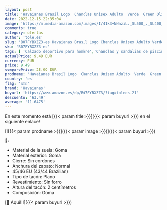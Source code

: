 ```yaml
---
layout: post
title: 'Havaianas Brasil Logo  Chanclas Unisex Adulto  Verde  Green Olive   43/44 EU'
date: 2022-12-15 22:35:04
image: 'https://m.media-amazon.com/images/I/41k3+NNnziL._SL500_._SL400_.jpg'
comments: true
category: ofertas
author: 'tole.es'
slug: 'B07FYBXZZ3-es Havaianas Brasil Logo Chanclas Unisex Adulto Verde Green...'
sku: 'B07FYBXZZ3-es'
tags: [ 'Calzado deportivo para hombre','Chanclas y sandalias de piscina para hombre','Moda','Moda Hombre','Zapatillas y calzado deportivo para hombre','Zapatos para hombre','chanclas','havaianas','🇪🇸', ]
actualPrice: 9.49 EUR
currency: EUR
price: 9.49
comparePrice: 25.99 EUR
prodname: 'Havaianas Brasil Logo  Chanclas Unisex Adulto  Verde  Green Olive   43/44 EU'
country: 'es'
flag: '🇪🇸'
brand: 'Havaianas'
buyurl: 'https://www.amazon.es/dp/B07FYBXZZ3/?tag=tolees-21'
descuento: '63.49'
average: '11.6475'
---
```


En este momento está [{{< param title >}}]({{< param buyurl >}}) en el siguiente enlace!

[![{{< param prodname >}}]({{< param image >}})]({{< param buyurl >}})

🔎:

- Material de la suela: Goma
- Material exterior: Goma
- Cierre: Sin cordones
- Anchura del zapato: Normal
- 45/46 EU (43/44 Brazilian)
- Tipo de tacón: Plano
- Revestimiento: Sin forro
- Altura del tacón: 2 centímetros
- Composición: Goma

[🛒 Aquí!!!]({{< param buyurl >}})
